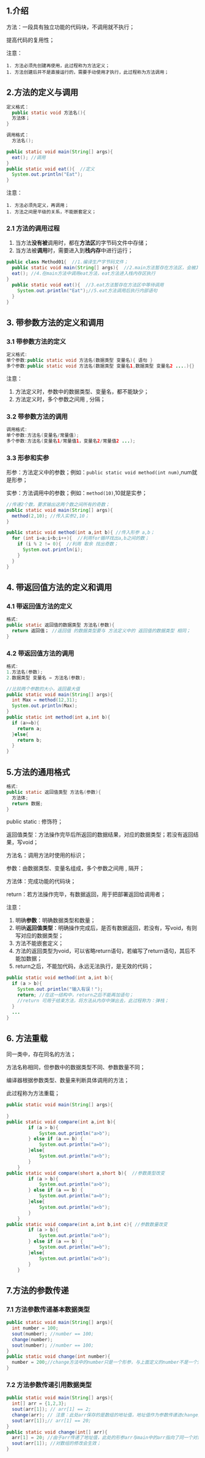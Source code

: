 ## 1.介绍

方法：一段具有独立功能的代码块，不调用就不执行；

提高代码的复用性；

注意：

	1. 方法必须先创建再使用，此过程称为方法定义；
	1. 方法创建后并不是直接运行的，需要手动使用才执行，此过程称为方法调用； 

## 2.方法的定义与调用

```java
定义格式：
  public static void 方法名(){
  方法体；
}

调用格式：
  方法名();
```

```java
public static void main(String[] args){
  eat(); //调用
}
public static void eat(){  //定义
  System.out.println("Eat");
}
```

注意：

	1. 方法必须先定义，再调用；
	1. 方法之间是平级的关系，不能嵌套定义；

### 2.1 方法的调用过程

1. 当方法**没有被**调用时，都在**方法区**的字节码文件中存储；
2. 当方法被**调用**时，需要进入到**栈内存**中进行运行；

```java
public class Method01{  //1.编译生产字节码文件；
  public static void main(String[] args){  //2.main方法暂存在方法区，会被JVM自动调用
  eat(); //4.在main方法中调用eat方法，eat方法进入栈内存区执行
}
  public static void eat(){  //3.eat方法暂存在方法区中等待调用
    System.out.println("Eat");//5.eat方法调用后执行内部语句
  }
}
```



## 3. 带参数方法的定义和调用

### 3.1 带参数方法的定义

```java
定义格式:
单个参数:public static void 方法名(数据类型 变量名){ 语句 }
多个参数:public static void 方法名(数据类型 变量名1,数据类型 变量名2 ....){}


```

注意：

1. 方法定义时，参数中的数据类型、变量名，都不能缺少；
2. 方法定义时，多个参数之间用 , 分隔；



### 3.2 带参数方法的调用

```java
调用格式:
单个参数:方法名(变量名/常量值);
多个参数:方法名(变量名1/常量值1，变量名2/常量值2 ...);
```



### 3.3 形参和实参

形参：方法定义中的参数；例如：`public static void method(int num)`,num就是形参；

实参：方法调用中的参数；例如：`method(10)`,10就是实参；

```java
//传递2个数，要求输出这两个数之间所有的奇数；
public static void main(String[] args){
  method(2,10); //传入实参2,10；
}

public static void method(int a,int b){ //传入形参 a,b；
  for (int i=a;i<b;i++){  //利用for循环找出a,b之间的数；
    if (i % 2 != 0){  //利用 取余 找出奇数；
      System.out.println(i);
    }
  }
}
```



## 4. 带返回值方法的定义和调用

### 4.1 带返回值方法的定义

```java
格式:
public static 返回值的数据类型 方法名(参数){
  return 返回值； //返回值 的数据类型要与 方法定义中的 返回值的数据类型 相同；
}
```



### 4.2 带返回值方法的调用

```java
格式:
1.方法名(参数);
2.数据类型 变量名 = 方法名(参数);
```



```java
//比较两个参数的大小，返回最大值
public static void main(String[] args){
  int Max = method(12,31);
  System.out.println(Max);
}
public static int method(int a,int b){
  if (a>=b){
    return a;
  }else{
    return b;
  }
}
```



## 5.方法的通用格式

```java
格式:
public static 返回值类型 方法名(参数){
  方法体;
  return 数据;
}
```

public static : 修饰符；

返回值类型：方法操作完毕后所返回的数据结果，对应的数据类型；若没有返回结果，写void；

方法名：调用方法时使用的标识；

参数：由数据类型、变量名组成，多个参数之间用 , 隔开；

方法体：完成功能的代码块；

return：若方法操作完毕，有数据返回，用于把部署返回给调用者；

注意：

1. 明确**参数**：明确数据类型和数量；
2. 明确**返回值类型**：明确操作完成后，是否有数据返回，若没有，写void，有则写对应的数据类型；
3. 方法不能嵌套定义；
4. 方法的返回类型为void，可以省略return语句，若编写了return语句，其后不能加数据；
5. return之后，不能加代码，永远无法执行，是无效的代码；

```java
public static void method(int a,int b){
  if (a > b){
    System.out.println("输入有误！"); 
    return; //在这一结构中，return之后不能再加语句；
    //return 可用于结束方法，将方法从内存中弹出去，此过程称为：弹栈；
  }
  ...
}
```



## 6. 方法重载

同一类中，存在同名的方法；

方法名称相同，但参数中的数据类型不同、参数数量不同；

编译器根据参数类型、数量来判断具体调用的方法；

此过程称为方法重载；

```java
public static void main(String[] args){
  
}
public static void compare(int a,int b){
        if (a > b){
            System.out.println("a>b");
        } else if (a == b) {
            System.out.println("a=b");
        }else{
            System.out.println("a<b");
        }
    }
public static void compare(short a,short b){  //参数类型改变
        if (a > b){
            System.out.println("a>b");
        } else if (a == b) {
            System.out.println("a=b");
        }else{
            System.out.println("a<b");
        }
    }
public static void compare(int a,int b,int c){ //参数数量改变
        if (a > b){
            System.out.println("a>b");
        } else if (a == b) {
            System.out.println("a=b");
        }else{
            System.out.println("a<b");
        }
    }
```



## 7.方法的参数传递

### 7.1 方法参数传递基本数据类型

```java
public static void main(String[] args){
  int number = 100;
  sout(number); //number == 100;
  change(number);
  sout(number); //number == 100;
}
public static void change(int number){
  number = 200;//change方法中的number只是一个形参，与上面定义的number不是一个对象，所以调用change不改变number；
}
```

### 7.2 方法参数传递引用数据类型

```java
public static void main(String[] args){
  int[] arr = {1,2,3};
  sout(arr[1]); // arr[1] == 2;
  change(arr); // 注意：此处arr保存的是数组的地址值，地址值作为参数传递进change方法；
  sout(arr[1]);// arr[1] == 20;
}
public static void change(int[] arr){
  arr[1] = 20; //由于arr传递了地址值，此处的形参arr与main中的arr指向了同一个对象；
  sout(arr[1]); //对数组的修改会生效；
}
```

